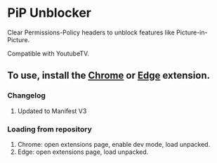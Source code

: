 
# PiP Unblocker 

Clear Permissions-Policy headers to unblock features like Picture-in-Picture.

Compatible with YoutubeTV.

## To use, install the [Chrome](https://chrome.google.com/webstore/detail/pip-unblocker/djjjomidddlggllpialpgkpnkdaeggfa) or [Edge](https://microsoftedge.microsoft.com/addons/detail/pgfngmhkdmmciaegfklbialafkpgmkhh) extension. 

### Changelog 
1. Updated to Manifest V3

### Loading from repository 
1. Chrome: open extensions page, enable dev mode, load unpacked. 
1. Edge: open extensions page, load unpacked.
